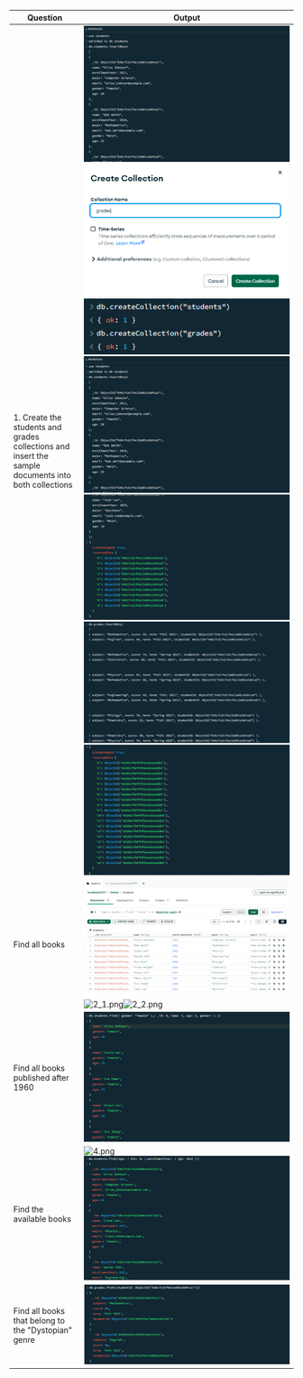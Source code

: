 | Question | Output |
|-----------|--------|
|1. Create the students and grades collections and insert the sample documents into both collections |![1.png](./Output/1_2.png)![1_1.png](./Output/1_4.png)![1_2.png](./Output/1_7.png)![1_3.png](./Output/1_2.png)![1_4.png](./Output/1_3.png)![1_5.png](./Output/1_5.png)![1_6.png](./Output/1_6.png)|
|Find all books|![2.png](./Output/2.png)![2_1.png](./Output/2_1.png)![2_2.png](./Output/2_2.png)|
|Find all books published after 1960|![3.png](./Output/3.png)|
|Find the available books|![4.png](./Output/4.png)![4_1.png](./Output/4_1.png)|
|Find all books that belong to the "Dystopian" genre|![5.png](./Output/5.png)|
